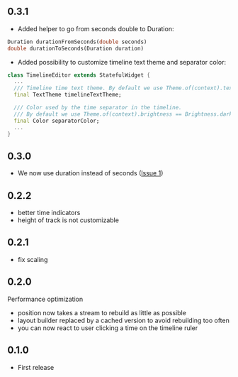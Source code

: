 ## 0.3.1
* Added helper to go from seconds double to Duration:
```dart
Duration durationFromSeconds(double seconds)
double durationToSeconds(Duration duration)
```
* Added possibility to customize timeline text theme and separator color:
```dart
class TimelineEditor extends StatefulWidget {
  ...
  /// Timeline time text theme. By default we use Theme.of(context).textTheme.bodyText1
  final TextTheme timelineTextTheme;

  /// Color used by the time separator in the timeline.
  /// By default we use Theme.of(context).brightness == Brightness.dark ? Colors.white60 : Colors.black87
  final Color separatorColor;
  ...
}
```

## 0.3.0
* We now use duration instead of seconds ([Issue 1](https://github.com/neckaros/timeline_editor/issues/1))

## 0.2.2
* better time indicators
* height of track is not customizable

## 0.2.1
* fix scaling


## 0.2.0
Performance optimization
* position now takes a stream to rebuild as little as possible
* layout builder replaced by a cached version to avoid rebuilding too often
* you can now react to user clicking a time on the timeline ruler

## 0.1.0

* First release
